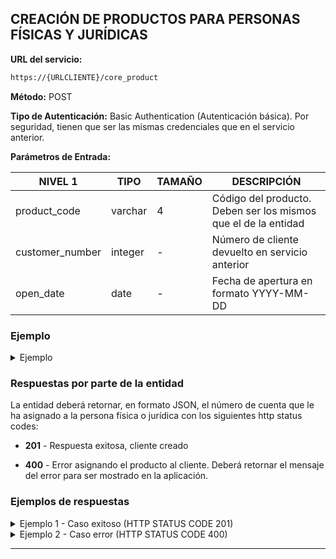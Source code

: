 
## CREACIÓN DE PRODUCTOS PARA PERSONAS FÍSICAS Y JURÍDICAS

**URL del servicio:**
```bash 
https://{URLCLIENTE}/core_product
```

**Método:** POST

**Tipo de Autenticación:** Basic Authentication (Autenticación básica). Por seguridad, tienen que ser las mismas credenciales que en el servicio anterior.

**Parámetros de Entrada:**

| NIVEL 1         | TIPO    | TAMAÑO | DESCRIPCIÓN                                                    |
|-----------------|---------|--------|----------------------------------------------------------------|
| product_code    | varchar |   4    | Código del producto. Deben ser los mismos que el de la entidad |
| customer_number | integer |   -    | Número de cliente devuelto en servicio anterior                |
| open_date       | date    |   -    | Fecha de apertura en formato YYYY-MM-DD                        |

### Ejemplo

<details><summary>Ejemplo</summary>
<p>

```
{
	"product_code": “AH01”,
	"customer_number": 1234,
	"open_date": “2021-01-02”,
}
```

</details>

### Respuestas por parte de la entidad

La entidad deberá retornar, en formato JSON, el número de cuenta que le ha asignado a la persona física o jurídica con los siguientes http status codes:

* **201** - Respuesta exitosa, cliente creado

* **400** -  Error asignando el producto al cliente. Deberá retornar el mensaje del error para ser mostrado en la aplicación.

### Ejemplos de respuestas

<details><summary>Ejemplo 1 - Caso exitoso (HTTP STATUS CODE 201) </summary>
<p>

```
{
	"account_number": “00100002202”
}
```

</details>

<details><summary>Ejemplo 2 - Caso error (HTTP STATUS CODE 400)</summary>
<p>

```
{
	"message": "MENSAJE DEL MOTIVO DEL ERROR"
}
```

</details>

---

